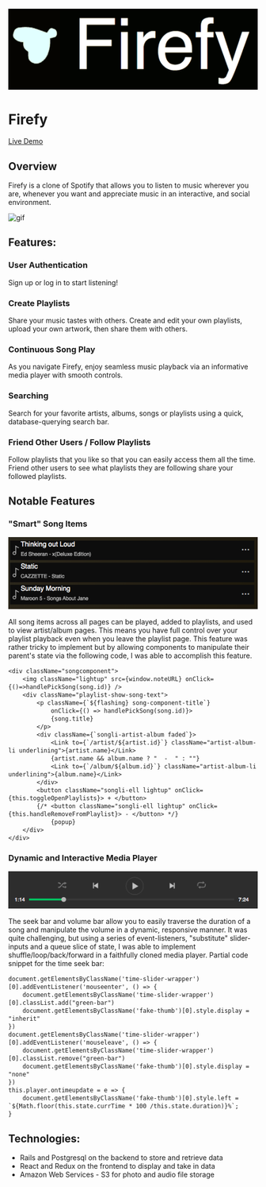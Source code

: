 ![logo](app/assets/images/firefy-logo2.png?raw=true)
# Firefy

[Live Demo](http://firefy-aa.herokuapp.com/#/)

## Overview
Firefy is a clone of Spotify that allows you to listen to music wherever you are, whenever you want and appreciate music in an interactive, and social environment.  

![gif](app/assets/firefy.gif)

## Features:
### User Authentication
Sign up or log in to start listening!
### Create Playlists
Share your music tastes with others. Create and edit your own playlists, upload your own artwork, then share them with others.

### Continuous Song Play
As you navigate Firefy, enjoy seamless music playback via an informative media player with smooth controls.

### Searching
Search for your favorite artists, albums, songs or playlists using a quick, database-querying search bar. 

### Friend Other Users / Follow Playlists
Follow playlists that you like so that you can easily access them all the time.  Friend other users to see what playlists they are following share your followed playlists.

## Notable Features

### "Smart" Song Items
![songcomp](app/assets/images/songcomp_screenshot.png?raw=true)

All song items across all pages can be played, added to playlists, and used to view artist/album pages.  This means you have full control over your playlist playback even when you leave the playlist page.  This feature was rather tricky to implement but by allowing components to manipulate their parent's state via the following code, I was able to accomplish this feature.
```
<div className="songcomponent">
    <img className="lightup" src={window.noteURL} onClick={()=>handlePickSong(song.id)} />
    <div className="playlist-show-song-text">
        <p className={`${flashing} song-component-title`} 
            onClick={() => handlePickSong(song.id)}>
            {song.title}
        </p>
        <div className={`songli-artist-album faded`}>
            <Link to={`/artist/${artist.id}`} className="artist-album-li underlining">{artist.name}</Link>
            {artist.name && album.name ? "  -  " : ""}
            <Link to={`/album/${album.id}`} className="artist-album-li underlining">{album.name}</Link>
        </div>
        <button className="songli-ell lightup" onClick={this.toggleOpenPlaylists}> + </button>
        {/* <button className="songli-ell lightup" onClick={this.handleRemoveFromPlaylist}> - </button> */}
            {popup}
    </div>
</div>
```

### Dynamic and Interactive Media Player
![musicplayer](app/assets/images/musicplayer_screenshot.png?raw=true)

The seek bar and volume bar allow you to easily traverse the duration of a song and manipulate the volume in a dynamic, responsive manner. It was quite challenging, but using a series of event-listeners, "substitute" slider-inputs and a queue slice of state, I was able to implement shuffle/loop/back/forward in a faithfully cloned media player.  Partial code snippet for the time seek bar:
```
document.getElementsByClassName('time-slider-wrapper')[0].addEventListener('mouseenter', () => {
    document.getElementsByClassName('time-slider-wrapper')[0].classList.add("green-bar")
    document.getElementsByClassName('fake-thumb')[0].style.display = "inherit"
})                                        
document.getElementsByClassName('time-slider-wrapper')[0].addEventListener('mouseleave', () => {
    document.getElementsByClassName('time-slider-wrapper')[0].classList.remove("green-bar")
    document.getElementsByClassName('fake-thumb')[0].style.display = "none"
})
this.player.ontimeupdate = e => {
    document.getElementsByClassName('fake-thumb')[0].style.left = `${Math.floor(this.state.currTime * 100 /this.state.duration)}%`;
}  
```    


## Technologies:
* Rails and Postgresql on the backend to store and retrieve data
* React and Redux on the frontend to display and take in data
* Amazon Web Services - S3 for photo and audio file storage 

